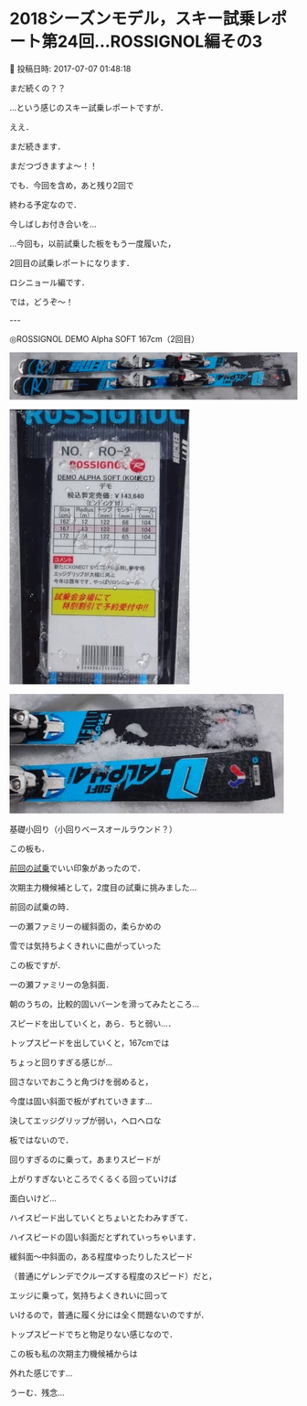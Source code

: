 # 2018シーズンモデル，スキー試乗レポート第24回…ROSSIGNOL編その3

📅 投稿日時: 2017-07-07 01:48:18

まだ続くの？？


…という感じのスキー試乗レポートですが．


ええ．


まだ続きます．


まだつづきますよ～！！





でも．今回を含め，あと残り2回で


終わる予定なので．


今しばしお付き合いを…





…今回も，以前試乗した板をもう一度履いた，


2回目の試乗レポートになります．


ロシニョール編です．





では，どうぞ～！


---[]()





◎ROSSIGNOL DEMO Alpha SOFT 167cm（2回目）







![215b915cebfbe02f0f282b4d2223be1e.jpg](images/215b915cebfbe02f0f282b4d2223be1e.jpg)









![0d45ab4d1d36cbdf82dfe11a69cf30ff.jpg](images/0d45ab4d1d36cbdf82dfe11a69cf30ff.jpg)









![175e9f58c10aa50eb3fc34dafe339531.jpg](images/175e9f58c10aa50eb3fc34dafe339531.jpg)







基礎小回り（小回りベースオールラウンド？）





この板も．


[前回の試乗](e3802d91d316cb55319ada228fcc67f78.md)でいい印象があったので．


次期主力機候補として，2度目の試乗に挑みました…





前回の試乗の時．


一の瀬ファミリーの緩斜面の，柔らかめの


雪では気持ちよくきれいに曲がっていった


この板ですが．





一の瀬ファミリーの急斜面．


朝のうちの，比較的固いバーンを滑ってみたところ…


スピードを出していくと，あら．ちと弱い…．





トップスピードを出していくと，167cmでは


ちょっと回りすぎる感じが…


回さないでおこうと角づけを弱めると，


今度は固い斜面で板がずれていきます…





決してエッジグリップが弱い，ヘロヘロな


板ではないので．


回りすぎるのに乗って，あまりスピードが


上がりすぎないところでくるくる回っていけば


面白いけど…


ハイスピード出していくとちょいとたわみすぎて．


ハイスピードの固い斜面だとずれていっちゃいます．





緩斜面～中斜面の，ある程度ゆったりしたスピード


（普通にゲレンデでクルーズする程度のスピード）だと，


エッジに乗って，気持ちよくきれいに回って


いけるので，普通に履く分には全く問題ないのですが．





トップスピードでちと物足りない感じなので．


この板も私の次期主力機候補からは


外れた感じです…


うーむ．残念…
